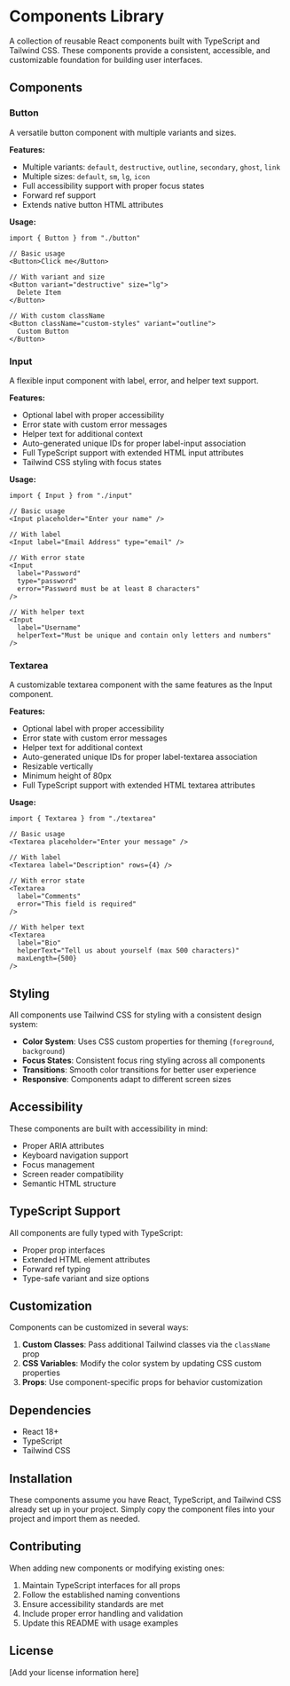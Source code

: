 # Components Library

A collection of reusable React components built with TypeScript and Tailwind CSS. These components provide a consistent, accessible, and customizable foundation for building user interfaces.

## Components

### Button

A versatile button component with multiple variants and sizes.

**Features:**
- Multiple variants: `default`, `destructive`, `outline`, `secondary`, `ghost`, `link`
- Multiple sizes: `default`, `sm`, `lg`, `icon`
- Full accessibility support with proper focus states
- Forward ref support
- Extends native button HTML attributes

**Usage:**
```tsx
import { Button } from "./button"

// Basic usage
<Button>Click me</Button>

// With variant and size
<Button variant="destructive" size="lg">
  Delete Item
</Button>

// With custom className
<Button className="custom-styles" variant="outline">
  Custom Button
</Button>
```

### Input

A flexible input component with label, error, and helper text support.

**Features:**
- Optional label with proper accessibility
- Error state with custom error messages
- Helper text for additional context
- Auto-generated unique IDs for proper label-input association
- Full TypeScript support with extended HTML input attributes
- Tailwind CSS styling with focus states

**Usage:**
```tsx
import { Input } from "./input"

// Basic usage
<Input placeholder="Enter your name" />

// With label
<Input label="Email Address" type="email" />

// With error state
<Input 
  label="Password" 
  type="password" 
  error="Password must be at least 8 characters" 
/>

// With helper text
<Input 
  label="Username" 
  helperText="Must be unique and contain only letters and numbers" 
/>
```

### Textarea

A customizable textarea component with the same features as the Input component.

**Features:**
- Optional label with proper accessibility
- Error state with custom error messages
- Helper text for additional context
- Auto-generated unique IDs for proper label-textarea association
- Resizable vertically
- Minimum height of 80px
- Full TypeScript support with extended HTML textarea attributes

**Usage:**
```tsx
import { Textarea } from "./textarea"

// Basic usage
<Textarea placeholder="Enter your message" />

// With label
<Textarea label="Description" rows={4} />

// With error state
<Textarea 
  label="Comments" 
  error="This field is required" 
/>

// With helper text
<Textarea 
  label="Bio" 
  helperText="Tell us about yourself (max 500 characters)" 
  maxLength={500}
/>
```

## Styling

All components use Tailwind CSS for styling with a consistent design system:

- **Color System**: Uses CSS custom properties for theming (`foreground`, `background`)
- **Focus States**: Consistent focus ring styling across all components
- **Transitions**: Smooth color transitions for better user experience
- **Responsive**: Components adapt to different screen sizes

## Accessibility

These components are built with accessibility in mind:

- Proper ARIA attributes
- Keyboard navigation support
- Focus management
- Screen reader compatibility
- Semantic HTML structure

## TypeScript Support

All components are fully typed with TypeScript:

- Proper prop interfaces
- Extended HTML element attributes
- Forward ref typing
- Type-safe variant and size options

## Customization

Components can be customized in several ways:

1. **Custom Classes**: Pass additional Tailwind classes via the `className` prop
2. **CSS Variables**: Modify the color system by updating CSS custom properties
3. **Props**: Use component-specific props for behavior customization

## Dependencies

- React 18+
- TypeScript
- Tailwind CSS

## Installation

These components assume you have React, TypeScript, and Tailwind CSS already set up in your project. Simply copy the component files into your project and import them as needed.

## Contributing

When adding new components or modifying existing ones:

1. Maintain TypeScript interfaces for all props
2. Follow the established naming conventions
3. Ensure accessibility standards are met
4. Include proper error handling and validation
5. Update this README with usage examples

## License

[Add your license information here]